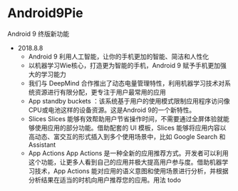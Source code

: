 # Android9Pie
Android 9 终版新功能
* 2018.8.8 
   *  Android 9 利用人工智能，让你的手机更加的智能、简洁和人性化
   *  以机器学习Wie核心，打造更为智能的手机，Android 9  赋予手机更加强大的学习能力
   *  我们与 DeepMind 合作推出了动态电量管理特性，利用机器学习技术对系统资源进行有限分配，更专注于用户最常用的应用
   *  App standby buckets ：该系统基于用户的使用模式限制应用程序访问像CPU或电池这样的设备资源。这是Android 9的一个新特性。
   *  Slices
      Slices 能够有效帮助用户节省操作时间，不需要通过全屏体验就能够使用应用的部分功能。借助配套的 UI 模板，Slices 能够将应用内容以高动态、富交互的形式插入到多个使用场景中，比如 Google Search 和 Assistant
   *  App Actions
      App Actions 是一种全新的应用推荐方式。开发者可以利用这个功能，让更多人看到自己的应用并极大提高用户参与度。借助机器学习技术，App Actions 能对应用的语义意图和使用场景进行分析，并根据分析结果在适当的时机向用户推荐您的应用。用法  todo